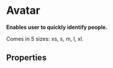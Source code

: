 # Avatar

**Enables user to quickly identify people.**

Comes in 5 sizes: xs, s, m, l, xl.

<demo-block component="avatar" partial="avatar"></demo-block>

## Properties

<div ng-include="'demo/angularjs/components/avatar/partials/parameters.html'"></div>
